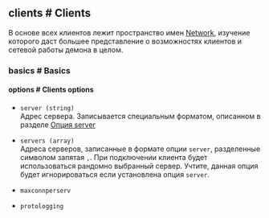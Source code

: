 ## clients # Clients

В основе всех клиентов лежит пространство имен [Network](#network), изучение которого даст большее представление о возможностях клиентов и сетевой работы демона в целом.

### basics # Basics

#### options # Clients options

 - `server (string)`  
 Адрес сервера. Записывается специальным форматом, описанном в разделе [Опция server](#clients/basics/option-server)

 - `servers (array)`  
 Адреса серверов, записанные в формате опции `server`, разделенные символом запятая `,`.
 При подключении клиента будет использоваться рандомно выбранный сервер.
 Учтите, данная опция будет игнорироваться если установлена опция `server`.

 - `maxconnperserv`
 - `protologging`

<!-- import asterisk.md -->

<!-- import dns.md -->

<!-- import gibson.md -->

<!-- import http.md -->

<!-- import icmp.md -->

<!-- import irc.md -->

<!-- import lock.md -->

<!-- import memcache.md -->

<!-- import mongo.md -->

<!-- import mysql.md -->

<!-- import postgresql.md -->

<!-- import redis.md -->

<!-- import valve.md -->

<!-- import websocket.md -->

<!-- import xmpp.md -->